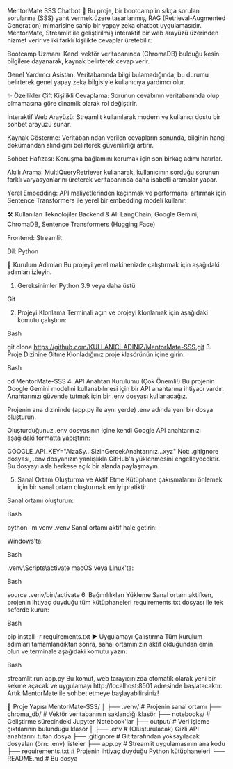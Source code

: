 MentorMate SSS Chatbot 🤖
Bu proje, bir bootcamp'in sıkça sorulan sorularına (SSS) yanıt vermek üzere tasarlanmış, RAG (Retrieval-Augmented Generation) mimarisine sahip bir yapay zeka chatbot uygulamasıdır. MentorMate, Streamlit ile geliştirilmiş interaktif bir web arayüzü üzerinden hizmet verir ve iki farklı kişilikte cevaplar üretebilir:

Bootcamp Uzmanı: Kendi vektör veritabanında (ChromaDB) bulduğu kesin bilgilere dayanarak, kaynak belirterek cevap verir.

Genel Yardımcı Asistan: Veritabanında bilgi bulamadığında, bu durumu belirterek genel yapay zeka bilgisiyle kullanıcıya yardımcı olur.

✨ Özellikler
Çift Kişilikli Cevaplama: Sorunun cevabının veritabanında olup olmamasına göre dinamik olarak rol değiştirir.

İnteraktif Web Arayüzü: Streamlit kullanılarak modern ve kullanıcı dostu bir sohbet arayüzü sunar.

Kaynak Gösterme: Veritabanından verilen cevapların sonunda, bilginin hangi dokümandan alındığını belirterek güvenilirliği artırır.

Sohbet Hafızası: Konuşma bağlamını korumak için son birkaç adımı hatırlar.

Akıllı Arama: MultiQueryRetriever kullanarak, kullanıcının sorduğu sorunun farklı varyasyonlarını üreterek veritabanında daha isabetli aramalar yapar.

Yerel Embedding: API maliyetlerinden kaçınmak ve performansı artırmak için Sentence Transformers ile yerel bir embedding modeli kullanır.

🛠️ Kullanılan Teknolojiler
Backend & AI: LangChain, Google Gemini, ChromaDB, Sentence Transformers (Hugging Face)

Frontend: Streamlit

Dil: Python

🚀 Kurulum Adımları
Bu projeyi yerel makinenizde çalıştırmak için aşağıdaki adımları izleyin.

1. Gereksinimler
Python 3.9 veya daha üstü

Git

2. Projeyi Klonlama
Terminali açın ve projeyi klonlamak için aşağıdaki komutu çalıştırın:

Bash

git clone https://github.com/KULLANICI-ADINIZ/MentorMate-SSS.git
3. Proje Dizinine Gitme
Klonladığınız proje klasörünün içine girin:

Bash

cd MentorMate-SSS
4. API Anahtarı Kurulumu (Çok Önemli!)
Bu projenin Google Gemini modelini kullanabilmesi için bir API anahtarına ihtiyacı vardır. Anahtarınızı güvende tutmak için bir .env dosyası kullanacağız.

Projenin ana dizininde (app.py ile aynı yerde) .env adında yeni bir dosya oluşturun.

Oluşturduğunuz .env dosyasının içine kendi Google API anahtarınızı aşağıdaki formatta yapıştırın:

GOOGLE_API_KEY="AIzaSy...SizinGercekAnahtarınız...xyz"
Not: .gitignore dosyası, .env dosyanızın yanlışlıkla GitHub'a yüklenmesini engelleyecektir. Bu dosyayı asla herkese açık bir alanda paylaşmayın.

5. Sanal Ortam Oluşturma ve Aktif Etme
Kütüphane çakışmalarını önlemek için bir sanal ortam oluşturmak en iyi pratiktir.

Sanal ortamı oluşturun:

Bash

python -m venv .venv
Sanal ortamı aktif hale getirin:

Windows'ta:

Bash

.venv\Scripts\activate
macOS veya Linux'ta:

Bash

source .venv/bin/activate
6. Bağımlılıkları Yükleme
Sanal ortam aktifken, projenin ihtiyaç duyduğu tüm kütüphaneleri requirements.txt dosyası ile tek seferde kurun:

Bash

pip install -r requirements.txt
▶️ Uygulamayı Çalıştırma
Tüm kurulum adımları tamamlandıktan sonra, sanal ortamınızın aktif olduğundan emin olun ve terminale aşağıdaki komutu yazın:

Bash

streamlit run app.py
Bu komut, web tarayıcınızda otomatik olarak yeni bir sekme açacak ve uygulamayı http://localhost:8501 adresinde başlatacaktır. Artık MentorMate ile sohbet etmeye başlayabilirsiniz!

📂 Proje Yapısı
MentorMate-SSS/
│
├── .venv/              # Projenin sanal ortamı
├── chroma_db/          # Vektör veritabanının saklandığı klasör
├── notebooks/          # Geliştirme sürecindeki Jupyter Notebook'lar
├── output/             # Veri işleme çıktılarının bulunduğu klasör
│
├── .env                # (Oluşturulacak) Gizli API anahtarını tutan dosya
├── .gitignore          # Git tarafından yoksayılacak dosyaları (örn: .env) listeler
├── app.py              # Streamlit uygulamasının ana kodu
├── requirements.txt    # Projenin ihtiyaç duyduğu Python kütüphaneleri
└── README.md           # Bu dosya
